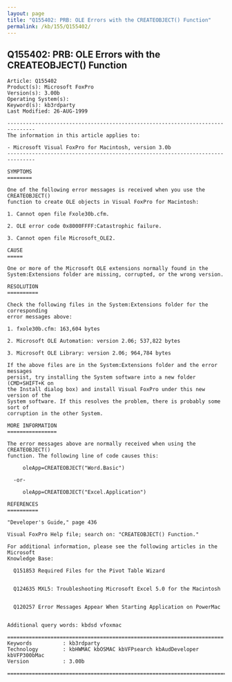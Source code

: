 ```yaml
---
layout: page
title: "Q155402: PRB: OLE Errors with the CREATEOBJECT() Function"
permalink: /kb/155/Q155402/
---
```


## Q155402: PRB: OLE Errors with the CREATEOBJECT() Function

	Article: Q155402
	Product(s): Microsoft FoxPro
	Version(s): 3.00b
	Operating System(s): 
	Keyword(s): kb3rdparty
	Last Modified: 26-AUG-1999
	
	-------------------------------------------------------------------------------
	The information in this article applies to:
	
	- Microsoft Visual FoxPro for Macintosh, version 3.0b 
	-------------------------------------------------------------------------------
	
	SYMPTOMS
	========
	
	One of the following error messages is received when you use the CREATEOBJECT()
	function to create OLE objects in Visual FoxPro for Macintosh:
	
	1. Cannot open file Fxole30b.cfm.
	
	2. OLE error code 0x8000FFFF:Catastrophic failure.
	
	3. Cannot open file Microsoft_OLE2.
	
	CAUSE
	=====
	
	One or more of the Microsoft OLE extensions normally found in the
	System:Extensions folder are missing, corrupted, or the wrong version.
	
	RESOLUTION
	==========
	
	Check the following files in the System:Extensions folder for the corresponding
	error messages above:
	
	1. fxole30b.cfm: 163,604 bytes
	
	2. Microsoft OLE Automation: version 2.06; 537,822 bytes
	
	3. Microsoft OLE Library: version 2.06; 964,784 bytes
	
	If the above files are in the System:Extensions folder and the error messages
	persist, try installing the System software into a new folder (CMD+SHIFT+K on
	the Install dialog box) and install Visual FoxPro under this new version of the
	System software. If this resolves the problem, there is probably some sort of
	corruption in the other System.
	
	MORE INFORMATION
	================
	
	The error messages above are normally received when using the CREATEOBJECT()
	function. The following line of code causes this:
	
	     oleApp=CREATEOBJECT("Word.Basic")
	
	  -or-
	
	     oleApp=CREATEOBJECT("Excel.Application")
	
	REFERENCES
	==========
	
	"Developer's Guide," page 436
	
	Visual FoxPro Help file; search on: "CREATEOBJECT() Function."
	
	For additional information, please see the following articles in the Microsoft
	Knowledge Base:
	
	  Q151853 Required Files for the Pivot Table Wizard
	
	
	  Q124635 MXL5: Troubleshooting Microsoft Excel 5.0 for the Macintosh
	
	
	  Q120257 Error Messages Appear When Starting Application on PowerMac
	
	
	Additional query words: kbdsd vfoxmac
	
	======================================================================
	Keywords          : kb3rdparty 
	Technology        : kbHWMAC kbOSMAC kbVFPsearch kbAudDeveloper kbVFP300bMac
	Version           : 3.00b
	
	=============================================================================
	

